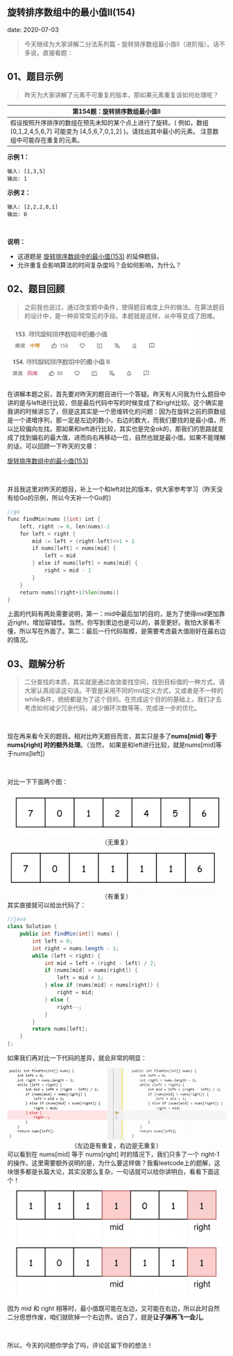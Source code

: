  
##	旋转排序数组中的最小值Ⅱ(154)
date:	2020-07-03
 

> 今天继续为大家讲解二分法系列篇 - 旋转排序数组最小值Ⅱ（进阶版）。话不多说，直接看题：

## 01、题目示例

> 昨天为大家讲解了元素不可重复的版本，那如果元素重复该如何处理呢？

| 第154题：旋转排序数组最小值Ⅱ                                 |
| ------------------------------------------------------------ |
| 假设按照升序排序的数组在预先未知的某个点上进行了旋转。( 例如，数组 [0,1,2,4,5,6,7] 可能变为 [4,5,6,7,0,1,2] )。请找出其中最小的元素。  注意数组中可能存在重复的元素。 |

**示例 1：**

```
输入: [1,3,5]
输出: 1
```

**示例 2：**

```
输入: [2,2,2,0,1]
输出: 0
```

 <br/>

**说明：**

- 这道题是 [旋转排序数组中的最小值(153)](1.9/904.md) 的延伸题目。
- 允许重复会影响算法的时间复杂度吗？会如何影响，为什么？

## 02、题目回顾

> 之前我也说过，通过改变题中条件，使得题目难度上升的做法。在算法题目的设计中，是一种非常常见的手段。本题就是这样，从中等变成了困难。

<img src="./905/1.jpg" alt="PNG" style="zoom: 80%;" />

<img src="./905/2.jpg" alt="PNG" style="zoom: 80%;" />

在讲解本题之前，首先要对昨天的题目进行一个答疑。昨天有人问我为什么题目中讲的是与left进行比较，但是最后代码中写的时候变成了和right比较。这个确实是我讲的时候讲忘了，但是这其实是一个思维转化的问题：因为在旋转之前的原数组是一个递增序列，那一定是左边的数小，右边的数大，而我们要找的是最小值，所以比较偏向左找。那如果和left进行比较，其实也是完全ok的，那我们的思路就变成了找到偏右的最大值，进而向右再移动一位，自然也就是最小值。如果不能理解的话，可以回顾一下昨天的文章：

[旋转排序数组中的最小值(153)](1.9/904.md) 

 <br/>

并且我这里对昨天的题目，补上一个和left对比的版本，供大家参考学习（昨天没有给Go的示例，所以今天补一个Go的）

```go
//go 
func findMin(nums []int) int { 
    left, right := 0, len(nums)-1 
    for left < right { 
        mid := left + (right-left)>>1 + 1 
        if nums[left] < nums[mid] { 
            left = mid 
        } else if nums[left] > nums[mid] {
            right = mid - 1
        }
    }
    return nums[(right+1)%len(nums)]
}
```

上面的代码有两处需要说明，第一：mid中最后加1的目的，是为了使得mid更加靠近right，增加容错性。当然，你写到里边也是可以的，甚至更好。我怕大家看不懂，所以写在外面了。第二：最后一行代码取模，是需要考虑最大值刚好在最右边的情况。

## 03、题解分析

> 二分查找的本质，其实就是通过收敛查找空间，找到目标值的一种方式。请大家认真阅读这句话。不管是采用不同的mid定义方式，又或者是不一样的while条件，统统都是为了这个目的。在完成这个目的的基础上，我们才去考虑如何减少冗余代码，减少循环次数等等，完成进一步的优化。

 <br/>

现在再来看今天的题目。相对比昨天题目而言，其实只是多了**nums[mid] 等于 nums[right] 时的额外处理**。（当然， 如果是和left进行比较，就是nums[mid]等于nums[left]）

 <br/>

对比一下下面两个图：

<img src="./905/3.jpg" alt="PNG" style="zoom: 67%;" />

<center>（无重复） </b></center>
<img src="./905/4.jpg" alt="PNG" style="zoom: 67%;" />

<center>（有重复） </b></center>
其实直接就可以给出代码了：

```java
//java
class Solution {
    public int findMin(int[] nums) {
        int left = 0;
        int right = nums.length - 1; 
        while (left < right) {
            int mid = left + (right - left) / 2;
            if (nums[mid] > nums[right]) {
                left = mid + 1;
            } else if (nums[mid] < nums[right]) {
                right = mid;
            } else {
                right--;
            }
        }
        return nums[left];
    }
};

```

如果我们再对比一下代码的差异，就会非常的明显：

<img src="./905/5.jpg" alt="PNG" style="zoom: 80%;" />

<center>（左边是有重复，右边是无重复） </b></center>
可以看到在 nums[mid] 等于 nums[right] 时的情况下，我们只多了一个 right-1 的操作。这里需要额外说明的是，为什么要这样做？我看leetcode上的题解，这块很多都是长篇大论，其实没那么复杂，一句话就可以给你讲明白，看看下面这个！

<img src="./905/6.jpg" alt="PNG" style="zoom: 67%;" />

因为 mid 和 right 相等时，最小值既可能在左边，又可能在右边，所以此时自然二分思想作废，咱们就砍掉一个右边界。说白了，就是**让子弹再飞一会儿**。

 <br/>

所以，今天的问题你学会了吗，评论区留下你的想法！

